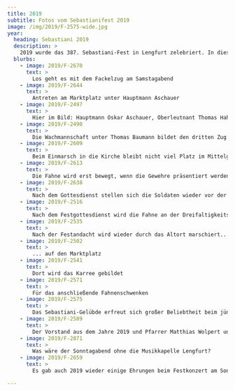 ```yaml
---
title: 2019
subtitle: Fotos vom Sebastianifest 2019
image: /img/2019/F-2575-wide.jpg
year:
  heading: Sebastiani 2019
  description: >
    2019 wurde das 387. Sebastiani-Fest in Lengfurt zelebriert. In diesem Jahr das erste Mal mit Oberleutnant Thomas Hahmann und Fähnrich Rüdiger Schreck.
  blurbs:
    - image: 2019/F-2670
      text: >
        Los geht es mit dem Fackelzug am Samstagabend
    - image: 2019/F-2644
      text: >
        Antreten am Marktplatz unter Hauptmann Aschauer
    - image: 2019/F-2497
      text: >
        Hier im Bild: Hauptmann Oskar Aschauer, Oberleutnant Thomas Hahmann und der erste Zug
    - image: 2019/F-2490
      text: >
        Die Wachmannschaft unter Thomas Baumann bildet den dritten Zug
    - image: 2019/F-2609
      text: >
        Beim Einmarsch in die Kirche bleibt nicht viel Platz im Mittelgang
    - image: 2019/F-2613
      text: >
        Die Fahne wird erst bewegt, wenn die Gewehre präsentiert werden
    - image: 2019/F-2638
      text: >
        Nach dem Gottesdienst stellen sich die Soldaten wieder vor der Kirche auf
    - image: 2019/F-2516
      text: >
        Nach dem Festgottesdienst wird die Fahne an der Dreifaltigkeitssäule aufgesteckt
    - image: 2019/F-2535
      text: >
        Nach der Festandacht wird wieder durch das Altort marschiert...
    - image: 2019/F-2502
      text: >
        ... auf den Marktplatz
    - image: 2019/F-2541
      text: >
        Dort wird das Karree gebildet
    - image: 2019/F-2571
      text: >
        Für das anschließende Fahnenschwenken
    - image: 2019/F-2575
      text: >
        Das Sebastiani-Gelübde erfreut sich großer Beliebtheit beim jüngeren Nachwuchs des Vereins
    - image: 2019/F-2589
      text: >
        Der Vorstand aus dem Jahre 2019 und Pfarrer Matthias Wolpert und Hauptmann Oskar Aschauer kurz nach dem Fest
    - image: 2019/F-2871
      text: >
        Was wäre der Sonntagabend ohne die Musikkapelle Lengfurt?
    - image: 2019/F-2659
      text: >
        Es gab auch 2019 wieder einige Ehrungen beim Festkonzert am Sonntagabend

---
```

